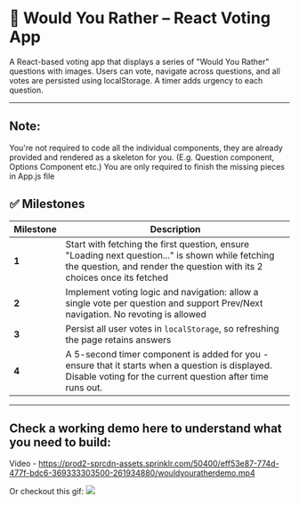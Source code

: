 # 🧩 Would You Rather – React Voting App

A React-based voting app that displays a series of "Would You Rather" questions with images. Users can vote, navigate across questions, and all votes are persisted using localStorage. A timer adds urgency to each question.

---

## Note:
You're not required to code all the individual components, they are 
already provided and rendered as a skeleton for you. (E.g. Question component, Options Component etc.)
You are only required to finish the missing pieces in App.js file

## ✅ Milestones

| Milestone | Description |
|----------|-------------|
| **1** | Start with fetching the first question, ensure "Loading next question..." is shown while fetching the question, and render the question with its 2 choices once its fetched |
| **2** | Implement voting logic and navigation: allow a single vote per question and support Prev/Next navigation. No revoting is allowed |
| **3** | Persist all user votes in `localStorage`, so refreshing the page retains answers |
| **4** | A  5-second timer component is added for you - ensure that it starts when a question is displayed. Disable voting for the current question after time runs out. |


---

## Check a working demo here to understand what you need to build:

Video - https://prod2-sprcdn-assets.sprinklr.com/50400/eff53e87-774d-477f-bdc6-369333303500-261934880/wouldyouratherdemo.mp4

Or checkout this gif:
![](https://prod2-sprcdn-assets.sprinklr.com/50400/cb0fe8ae-d50b-4db5-8c53-1ae89d26dd80-261940813/wouldyouratherdemo.gif)